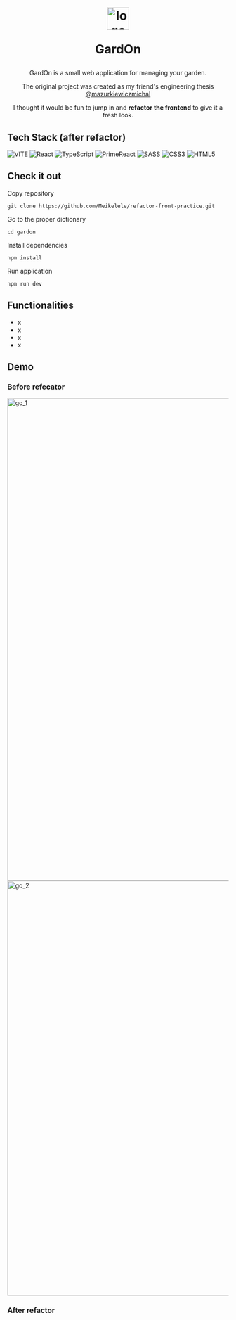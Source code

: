 <h1 align="center">
  <img width="50" height="50" alt="logoON" src="https://github.com/user-attachments/assets/362d0c9e-2e03-4feb-b18a-0801d9dcafcf" />
  <p>GardOn</p>
</h1>

<p align="center">
  GardOn is a small web application for managing your garden.
</p>
<p align="center">
  The original project was created as my friend's engineering thesis <a href="https://github.com/mazurkiewiczmichal">@mazurkiewiczmichal</a>
</p>
<p align="center">
  I thought it would be fun to jump in and <b>refactor the frontend</b> to give it a fresh look.
</p>

## Tech Stack (after refactor)
![VITE](https://img.shields.io/badge/-Vite-646CFF?style=flat-square&logo=vite&logoColor=ffffff)
![React](https://img.shields.io/badge/-React-61DAFB?style=flat-square&logo=react&logoColor=000000)
![TypeScript](https://img.shields.io/badge/-typescript-3178C6?style=flat-square&logo=typescript&logoColor=000000)
![PrimeReact](https://img.shields.io/badge/-PrimeReact-03C4E8?style=flat-square&logo=primereact&logoColor=ffffff)
![SASS](https://img.shields.io/badge/-Sass-CC6699?style=flat-square&logo=sass&logoColor=ffffff)
![CSS3](https://img.shields.io/badge/-CSS3-%231572B6?style=flat-square&logo=css3)
![HTML5](https://img.shields.io/badge/-HTML5-%23E44D27?style=flat-square&logo=html5&logoColor=ffffff)

## Check it out

Copy repository 
```
git clone https://github.com/Meikelele/refactor-front-practice.git
```
Go to the proper dictionary
```
cd gardon
```
Install dependencies
```
npm install
```
Run application
```
npm run dev
```

## Functionalities

- x
- x
- x
- x

## Demo

### Before refecator
<img width="2860" height="1098" alt="go_1" src="https://github.com/user-attachments/assets/65897cc7-ca49-46f3-9933-1a6a54080716" />
<img width="2852" height="944" alt="go_2" src="https://github.com/user-attachments/assets/381ff607-f375-4532-b18d-cfa8d7910e7b" />

### After refactor
